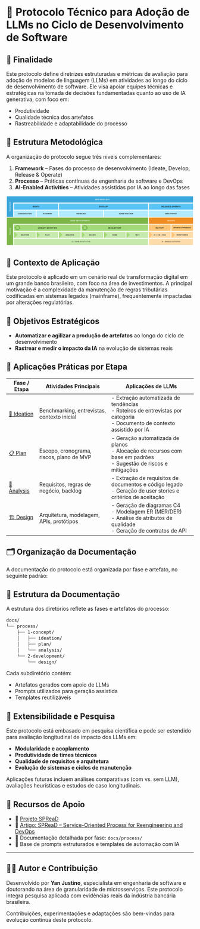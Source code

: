 # 📘 Protocolo Técnico para Adoção de LLMs no Ciclo de Desenvolvimento de Software

## 🧭 Finalidade

Este protocolo define diretrizes estruturadas e métricas de avaliação para adoção de modelos de linguagem (LLMs) em atividades ao longo do ciclo de desenvolvimento de software. Ele visa apoiar equipes técnicas e estratégicas na tomada de decisões fundamentadas quanto ao uso de IA generativa, com foco em:

- Produtividade
- Qualidade técnica dos artefatos
- Rastreabilidade e adaptabilidade do processo

## 🧱 Estrutura Metodológica

A organização do protocolo segue três níveis complementares:

1. **Framework** – Fases do processo de desenvolvimento (Ideate, Develop, Release & Operate)
2. **Processo** – Práticas contínuas de engenharia de software e DevOps
3. **AI-Enabled Activities** – Atividades assistidas por IA ao longo das fases

![img.png](img.png)


## 🧩 Contexto de Aplicação

Este protocolo é aplicado em um cenário real de transformação digital em um grande banco brasileiro, com foco na área de investimentos. A principal motivação é a complexidade da manutenção de regras tributárias codificadas em sistemas legados (mainframe), frequentemente impactadas por alterações regulatórias.


## 🎯 Objetivos Estratégicos

- **Automatizar e agilizar a produção de artefatos** ao longo do ciclo de desenvolvimento
- **Rastrear e medir o impacto da IA** na evolução de sistemas reais


## 🧰 Aplicações Práticas por Etapa

| Fase / Etapa                                                  | Atividades Principais                                                        | Aplicações de LLMs                                                                                                 |
|---------------------------------------------------------------|-------------------------------------------------------------------------------|---------------------------------------------------------------------------------------------------------------------|
| [🧠 Ideation](docs/process/1-concept/a-ideation/protocolo.md) | Benchmarking, entrevistas, contexto inicial                                  | - Extração automatizada de tendências <br> - Roteiros de entrevistas por categoria <br> - Documento de contexto assistido por IA |
| [📋 Plan](docs/process/1-concept/b-plan/protocolo.md)              | Escopo, cronograma, riscos, plano de MVP                                     | - Geração automatizada de planos <br> - Alocação de recursos com base em padrões <br> - Sugestão de riscos e mitigações         |
| [🔎 Analysis](docs/process/1-concept/c-analysis/protocolo.md)  | Requisitos, regras de negócio, backlog                                       | - Extração de requisitos de documentos e código legado <br> - Geração de user stories e critérios de aceitação              |
| [🏗️ Design](docs/process/2-development/a-design/protocolo.md)   | Arquitetura, modelagem, APIs, protótipos                                     | - Geração de diagramas C4 <br> - Modelagem ER (MER/DER) <br> - Análise de atributos de qualidade <br> - Geração de contratos de API |


## 🗂️ Organização da Documentação

A documentação do protocolo está organizada por fase e artefato, no seguinte padrão:

## 📂 Estrutura da Documentação

A estrutura dos diretórios reflete as fases e artefatos do processo:

```
docs/
└── process/
    ├── 1-concept/
    │   ├── ideation/
    │   ├── plan/
    │   └── analysis/
    └── 2-development/
        └── design/
```

Cada subdiretório contém:

- Artefatos gerados com apoio de LLMs
- Prompts utilizados para geração assistida
- Templates reutilizáveis


## 🧪 Extensibilidade e Pesquisa

Este protocolo está embasado em pesquisa científica e pode ser estendido para avaliação longitudinal de impacto dos LLMs em:

- **Modularidade e acoplamento**
- **Produtividade de times técnicos**
- **Qualidade de requisitos e arquitetura**
- **Evolução de sistemas e ciclos de manutenção**

Aplicações futuras incluem análises comparativas (com vs. sem LLM), avaliações heurísticas e estudos de caso longitudinais.


## 📎 Recursos de Apoio

- 🔗 [Projeto SPReaD](https://aserg.org/project/spread/)
- 🔗 [Artigo: SPReaD – Service-Oriented Process for Reengineering and DevOps](https://link.springer.com/article/10.1007/s11761-021-00329-x)
- 📂 Documentação detalhada por fase: `docs/process/`
- 💬 Base de prompts estruturados e templates de automação com IA

---

## 👨‍🔬 Autor e Contribuição

Desenvolvido por **Yan Justino**, especialista em engenharia de software e doutorando na área de granularidade de microsserviços. Este protocolo integra pesquisa aplicada com evidências reais da indústria bancária brasileira.

Contribuições, experimentações e adaptações são bem-vindas para evolução contínua deste protocolo.

